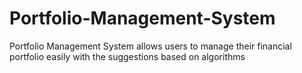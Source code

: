 # Portfolio-Management-System
Portfolio Management System allows users to manage their financial portfolio easily with the suggestions based on algorithms
